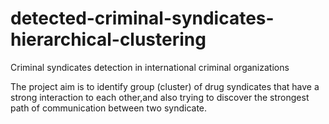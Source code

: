 # detected-criminal-syndicates-hierarchical-clustering
Criminal syndicates detection in international criminal organizations

The project aim is to identify group (cluster) of drug syndicates that have a strong interaction to each other,and also trying to discover the strongest path of communication between two syndicate.

